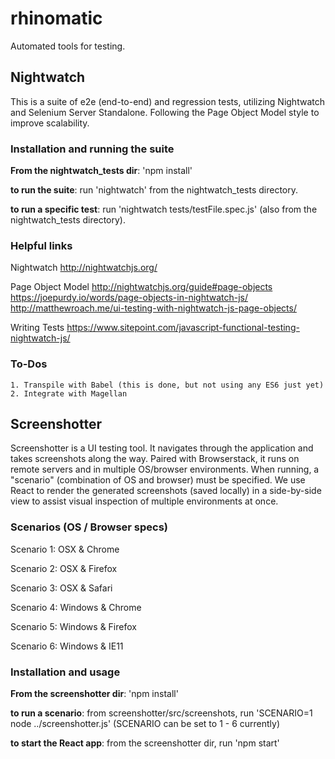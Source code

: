 # rhinomatic
Automated tools for testing.

## Nightwatch

  This is a suite of e2e (end-to-end) and regression tests, utilizing Nightwatch and Selenium Server Standalone. Following the Page Object Model style to improve scalability. 
  
  ### Installation and running the suite
  
  **From the nightwatch\_tests dir**: 'npm install'

  **to run the suite**: run 'nightwatch' from the nightwatch\_tests directory.

  **to run a specific test**: run 'nightwatch tests/testFile.spec.js' (also from the nightwatch\_tests directory).
  
  ### Helpful links
  
  Nightwatch
    http://nightwatchjs.org/
    
  Page Object Model
    http://nightwatchjs.org/guide#page-objects
    https://joepurdy.io/words/page-objects-in-nightwatch-js/
    http://matthewroach.me/ui-testing-with-nightwatch-js-page-objects/
  
  Writing Tests
    https://www.sitepoint.com/javascript-functional-testing-nightwatch-js/

  ### To-Dos
    1. Transpile with Babel (this is done, but not using any ES6 just yet)
    2. Integrate with Magellan
    

## Screenshotter

  Screenshotter is a UI testing tool. It navigates through the application and takes screenshots along the way. Paired with Browserstack, it runs on remote servers and in multiple OS/browser environments. When running, a "scenario" (combination of OS and browser) must be specified. We use React to render the generated screenshots (saved locally) in a side-by-side view to assist visual inspection of multiple environments at once. 

  ### Scenarios (OS / Browser specs)
  Scenario 1: OSX & Chrome 

  Scenario 2: OSX & Firefox 

  Scenario 3: OSX & Safari 

  Scenario 4: Windows & Chrome 

  Scenario 5: Windows & Firefox 

  Scenario 6: Windows & IE11 

  ### Installation and usage

  **From the screenshotter dir**: 'npm install'

  **to run a scenario**: from screenshotter/src/screenshots, run 'SCENARIO=1 node ../screenshotter.js' (SCENARIO can be set to 1 - 6 currently)

  **to start the React app**: from the screenshotter dir, run 'npm start'